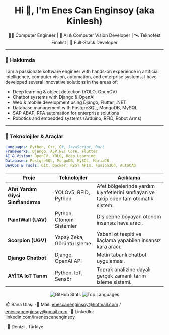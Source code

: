 <h1 align="center">Hi 👋, I'm Enes Can Enginsoy (aka Kinlesh)</h1>

<p align="center">
  👨‍💻 Computer Engineer | 🧠 AI & Computer Vision Developer | 🛰️ Teknofest Finalist | 🔧 Full-Stack Developer
</p>

---

### 🧠 Hakkımda

I am a passionate software engineer with hands-on experience in artificial intelligence, computer vision, automation, and enterprise systems. I have developed several innovative solutions in the areas of:

- Deep learning & object detection (YOLO, OpenCV)
- Chatbot systems with Django & OpenAI
- Web & mobile development using Django, Flutter, .NET
- Database management with PostgreSQL, MongoDB, MySQL
- SAP ABAP, RPA automation for enterprise solutions
- Robotics and embedded systems (Arduino, RFID, Robot Arms)

---

### 🚀 Teknolojiler & Araçlar

```yaml
Languages: Python, C++, C#, JavaScript, Dart
Frameworks: Django, ASP.NET Core, Flutter
AI & Vision: OpenCV, YOLO, Deep Learning
Databases: PostgreSQL, MongoDB, MySQL, MariaDB
DevOps & Tools: Git, Docker, REST APIs, Fusion360, AutoCAD
```

| Proje                               | Teknolojiler               | Açıklama                                                                             |
| ----------------------------------- | -------------------------- | ------------------------------------------------------------------------------------ |
| **Afet Yardım Giysi Sınıflandırma** | YOLOv5, RFID, Python       | Afet bölgelerinde yardım kıyafetlerini sınıflayan ve takip eden tam otomatik sistem. |
| **PaintWall (UAV)**                 | Python, Otonom Sistemler   | Dış cephe boyayan otonom insansız hava aracı.                                        |
| **Scorpion (UGV)**                  | Yapay Zeka, Görüntü İşleme | Yabani ot tespiti ve ilaçlama yapabilen insansız kara aracı.                         |
| **Django Chatbot**                  | Django, OpenAI API         | Metin tabanlı chatbot uygulaması.                                                    |
| **AYİTA IoT Tarım**                 | Python, IoT, Sensör        | Toprak analizine dayalı gerçek zamanlı tarım izleme sistemi.                         |

<p align="center"> <img src="https://github-readme-stats.vercel.app/api?username=Kinlesh&show_icons=true&theme=tokyonight" alt="GitHub Stats" /> <img src="https://github-readme-stats.vercel.app/api/top-langs/?username=Kinlesh&layout=compact&theme=tokyonight" alt="Top Languages" /> </p>

📫 Bana Ulaş:
-📧 Mail: enescanenginsoy@hotmail.com / enescanenginsoy@gmail.com
-💼 LinkedIn: linkedin.com/in/enescanenginsoy

-📍 Denizli, Türkiye
